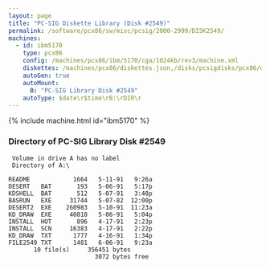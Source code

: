 ```yaml
---
layout: page
title: "PC-SIG Diskette Library (Disk #2549)"
permalink: /software/pcx86/sw/misc/pcsig/2000-2999/DISK2549/
machines:
  - id: ibm5170
    type: pcx86
    config: /machines/pcx86/ibm/5170/cga/1024kb/rev3/machine.xml
    diskettes: /machines/pcx86/diskettes.json,/disks/pcsigdisks/pcx86/diskettes.json
    autoGen: true
    autoMount:
      B: "PC-SIG Library Disk #2549"
    autoType: $date\r$time\rB:\rDIR\r
---
```


{% include machine.html id="ibm5170" %}

### Directory of PC-SIG Library Disk #2549

     Volume in drive A has no label
     Directory of A:\

    README            1664   5-11-91   9:26a
    DESERT   BAT       193   5-06-91   5:17p
    KDSHELL  BAT       512   5-07-91   3:48p
    BASRUN   EXE     31744   5-07-82  12:00p
    DESERT2  EXE    260983   5-10-91  11:23a
    KD_DRAW  EXE     40818   5-06-91   5:04p
    INSTALL  HOT       896   4-17-91   2:23p
    INSTALL  SCN     16383   4-17-91   2:22p
    KD_DRAW  TXT      1777   4-16-91   1:34p
    FILE2549 TXT      1481   6-06-91   9:23a
           10 file(s)     356451 bytes
                            3072 bytes free
